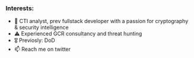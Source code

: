 ### Interests:
- 💞️ CTI analyst, prev fullstack developer with a passion for cryptography & security intelligence
- ⚠️ Experienced GCR consultancy and threat hunting
- 🎖️ Previosly: DoD 
- 📫 Reach me on twitter






